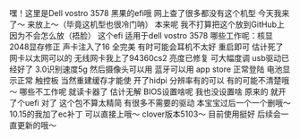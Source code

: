 嘿！这里是Dell vostro 3578 黑果的efi哦
网上查了很多都没有这个机型 今天我来了～ 来放上～（毕竟这机型也很冷门呐）
本来呢 我不打算把这个放到GitHub上 因为不会怎么放（捂脸）
这个efi 适用于dell vostro 3578 
哪些工作呢：核显2048显存修正
声卡注入了16 全完美 有时可能会耳机不太好 重启即可 估计死了
网卡以太网可以的 无线网卡我上了94360cs2
亮度已修复 可大幅度调
usb驱动已经好了 3.0识别速度5g 然后摄像头可以用
蓝牙可以用
app store 正常登陆
电池显示正常
触控板 当然重建缓存才能使
开了hidpi 分辨率有的可以 有的可能不清楚哦～
哪些不工作呢
就读卡器了 估计无解
BIOS设置啥呢 
我也没设置啥 原来的 就开了个uefi
对了 这个包不算太精简 有很多不需要的驱动 本宝宝过后一个一个删哦～
10.15的我加了ec补丁 可以直接上哦～
clover版本5103～
目前使用挺好 后续会一直更新的哦～
